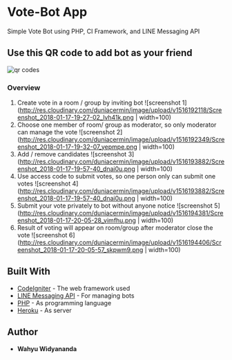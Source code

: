 # Vote-Bot App
Simple Vote Bot using PHP, CI Framework, and LINE Messaging API

## Use this QR code to add bot  as your friend
![qr codes](http://res.cloudinary.com/duniacermin/image/upload/v1516186990/votebot_qrcode_qc7jg7.png)

### Overview
1. Create vote in a room / group by inviting bot
![screenshot 1](http://res.cloudinary.com/duniacermin/image/upload/v1516192118/Screenshot_2018-01-17-19-27-02_lvh41k.png | width=100)
2. Choose one member of room/ group as moderator, so only moderator can manage the vote
![screenshot 2](http://res.cloudinary.com/duniacermin/image/upload/v1516192349/Screenshot_2018-01-17-19-32-07_yepmpe.png | width=100)
3. Add / remove candidates
![screenshot 3](http://res.cloudinary.com/duniacermin/image/upload/v1516193882/Screenshot_2018-01-17-19-57-40_dnai0u.png | width=100)
4. Use access code to submit votes, so one person only can submit one votes
![screenshot 4](http://res.cloudinary.com/duniacermin/image/upload/v1516193882/Screenshot_2018-01-17-19-57-40_dnai0u.png | width=100)
5. Submit your vote privately to bot without anyone notice 
![screenshot 5](http://res.cloudinary.com/duniacermin/image/upload/v1516194381/Screenshot_2018-01-17-20-05-28_vimfhu.png | width=100)
6. Result of voting will appear on room/group after moderator close the vote
![screenshot 6](http://res.cloudinary.com/duniacermin/image/upload/v1516194406/Screenshot_2018-01-17-20-05-57_skpwm9.png | width=100)

## Built With

* [CodeIgniter](https://codeigniter.com/) - The web framework used
* [LINE Messaging API](https://developers.line.me) - For managing bots 
* [PHP](http://php.net/manual/en/intro-whatis.php) - As programming language
* [Heroku](https://www.heroku.com) - As server

## Author

* **Wahyu Widyananda**